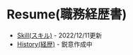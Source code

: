 # Resume(職務経歴書)
* [Skill(スキル)](https://jonh-nash.github.io/resume/skill) - 2022/12/11更新
* [History(経歴)](https://jonh-nash.github.io/resume/history) - 鋭意作成中